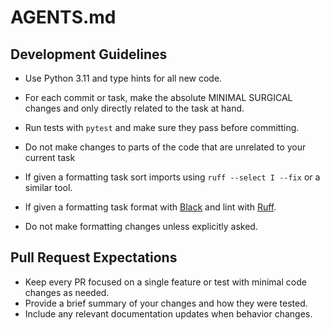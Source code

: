 # AGENTS.md

## Development Guidelines
- Use Python 3.11 and type hints for all new code.

- For each commit or task, make the absolute MINIMAL SURGICAL changes and only directly related to the task at hand.
- Run tests with `pytest` and make sure they pass before committing.
- Do not make changes to parts of the code that are unrelated to your current task
- If given a formatting task sort imports using `ruff --select I --fix` or a similar tool.
- If given a formatting task format with [Black](https://black.readthedocs.io/en/stable/) and lint with [Ruff](https://docs.astral.sh/ruff/).
- Do not make formatting changes unless explicitly asked.

## Pull Request Expectations
- Keep every PR focused on a single feature or test with minimal code changes as needed.
- Provide a brief summary of your changes and how they were tested.
- Include any relevant documentation updates when behavior changes.
